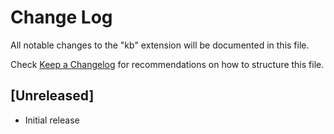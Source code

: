 # Change Log

All notable changes to the "kb" extension will be documented in this file.

Check [Keep a Changelog](http://keepachangelog.com/) for recommendations on how to structure this file.

## [Unreleased]

- Initial release